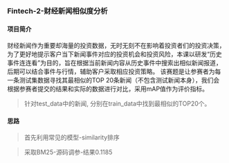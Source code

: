 ### Fintech-2-财经新闻相似度分析

#### 项目简介

财经新闻作为重要却海量的投资数据，无时无刻不在影响着投资者们的投资决策，为了更好地提示客户当下新闻事件对应的投资机会和投资风险，本课以研发“历史事件连连看”为目的，旨在根据当前新闻内容从历史事件中搜索出相似新闻报道，后期可以结合事件与行情，辅助客户采取相应投资策略。
该赛题是让参赛者为每一条测试集数据寻找其最相似的TOP 20条新闻（不包含测试新闻本身），我们会根据参赛者提交的结果和实际的数据进行对比，采用mAP值作为评价指标。

> 针对test_data中的新闻, 分别在train_data中找到最相似的TOP20个。

#### 思路
> 首先利用常见的模型-similarity排序

> 采取BM25-源码调参-结果0.1185

